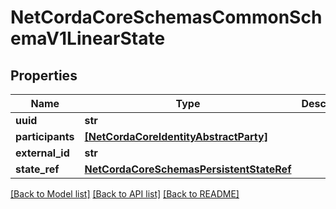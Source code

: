 # NetCordaCoreSchemasCommonSchemaV1LinearState

## Properties
Name | Type | Description | Notes
------------ | ------------- | ------------- | -------------
**uuid** | **str** |  | 
**participants** | [**[NetCordaCoreIdentityAbstractParty]**](NetCordaCoreIdentityAbstractParty.md) |  | [optional] 
**external_id** | **str** |  | [optional] 
**state_ref** | [**NetCordaCoreSchemasPersistentStateRef**](NetCordaCoreSchemasPersistentStateRef.md) |  | [optional] 

[[Back to Model list]](../README.md#documentation-for-models) [[Back to API list]](../README.md#documentation-for-api-endpoints) [[Back to README]](../README.md)


